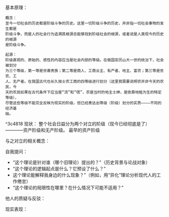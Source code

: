 

基本原理：

	概念：
	至今一切社会的历史都是阶级斗争的历史。这里一切阶级斗争的历史，并非指一切社会事物的发生都是
	阶级斗争，而是人的社会行为追溯其根源总能够找到阶级社会的根源，或者说是人类现今的历史的根源
	是阶级斗争。

	起源：
	阶级直观的、原始的、感性的内容应当是社会内部的等级。在俄国亚历山大一世的统治下，社会被划分
	为三个等级，第一等是世袭贵族；第二等是商人、工商业主、有产者、地主、富农；第三等是贫农、工
	人、无产者。在我国古代也长久按士农工商的四等级进行划分（这里我需要说明农并非今天的农民，今
	天的农民如果在古代条件下应当是“流”和“氓”，农是当时的地主士绅，是依靠地租为生的特定等级），
	尽管这些等级不能完全反映为现实的阶级，但已经表达出等级（阶级）划分的实质————不同的经济基
	础。

^3c4818
	现状：
	整个社会日益分为两个对立的阶级（现今已经彻底是了）————资产阶级和无产阶级。
	最早的资产阶级


与之对立的相关概念：

自我提问：
* “这个理论是针对谁（哪个旧理论）提出的？”（历史背景与论战对象）
* “这个理论的逻辑起点是什么？它预设了什么？”
* 这个理论能解释我身边的什么现象？”（例如，用“异化”理论分析现代人的工作倦怠）
* “这个理论的局限性在哪里？在什么情况下可能不适用？”

他人的质疑与反驳：

现实表现：